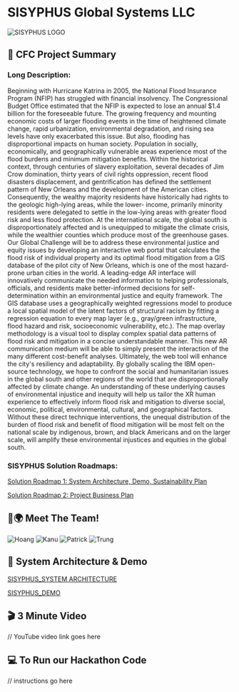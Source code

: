 # SISYPHUS Global Systems LLC
![SISYPHUS LOGO](https://user-images.githubusercontent.com/81652014/120048744-c25c6200-bfcc-11eb-9f3f-9610a960c635.jpg)

## &#128221; CFC Project Summary

### Long Description:
Beginning with Hurricane Katrina in 2005, the National Flood Insurance Program
(NFIP) has struggled with financial insolvency. The Congressional Budget Office
estimated that the NFIP is expected to lose an annual $1.4 billion for the
foreseeable future. The growing frequency and mounting economic costs of larger
flooding events in the time of heightened climate change, rapid urbanization,
environmental degradation, and rising sea levels have only exacerbated this issue.
But also, flooding has disproportional impacts on human society. Population in
socially, economically, and geographically vulnerable areas experience most of
the flood burdens and minimum mitigation benefits. Within the historical context,
through centuries of slavery exploitation, several decades of Jim Crow domination,
thirty years of civil rights oppression, recent flood disasters displacement, and
gentrification has defined the settlement pattern of New Orleans and the
development of the American cities. Consequently, the wealthy majority residents
have historically had rights to the geologic high-lying areas, while the lower-
income, primarily minority residents were delegated to settle in the low-lying areas
with greater flood risk and less flood protection. At the international scale, the
global south is disproportionately affected and is unequipped to mitigate the
climate crisis, while the wealthier counties which produce most of the greenhouse
gases. Our Global Challenge will be to address these environmental justice and
equity issues by developing an interactive web portal that calculates the flood risk
of individual property and its optimal flood mitigation from a GIS database of the
pilot city of New Orleans, which is one of the most hazard-prone urban cities in the
world. A leading-edge AR interface will innovatively communicate the needed
information to helping professionals, officials, and residents make better-informed
decisions for self-determination within an environmental justice and equity
framework. The GIS database uses a geographically weighted regressions model
to produce a local spatial model of the latent factors of structural racism by fitting
a regression equation to every map layer (e.g., gray/green infrastructure, flood
hazard and risk, socioeconomic vulnerability, etc.). The map overlay methodology
is a visual tool to display complex spatial data patterns of flood risk and mitigation
in a concise understandable manner. This new AR communication medium will be
able to simply present the interaction of the many different cost-benefit analyses.
Ultimately, the web tool will enhance the city's resiliency and adaptability. By
globally scaling the IBM open-source technology, we hope to confront the social
and humanitarian issues in the global south and other regions of the world that are
disproportionally affected by climate change. An understanding of these underlying
causes of environmental injustice and inequity will help us tailor the XR human
experience to effectively inform flood risk and mitigation to diverse social,
economic, political, environmental, cultural, and geographical factors. Without
these direct technique interventions, the unequal distribution of the burden of flood
risk and benefit of flood mitigation will be most felt on the national scale by
indigenous, brown, and black Americans and on the larger scale, will amplify these
environmental injustices and equities in the global south.

### SISYPHUS Solution Roadmaps:
[Solution Roadmap 1: System Architecture, Demo, Sustainability Plan](https://github.com/trungvu08/SISYPHUS_GLOBAL_SYSTEMS/files/6563669/SISYPHUS_Solution.Roadmap.1.System.Architecture.Demo.Sustainablity.Plan.pdf)

[Solution Roadmap 2: Project Business Plan](https://github.com/trungvu08/SISYPHUS_GLOBAL_SYSTEMS/files/6563639/SISYPHUS_Solution_Roadmap_2_Work.PlanFundingCollaborationPlan.pdf)

## &#128129;&#127757; Meet The Team!
![Hoang](https://user-images.githubusercontent.com/81652014/120049355-8b874b80-bfce-11eb-8f64-b72ccb9e9d6d.png)
![Kanu](https://user-images.githubusercontent.com/81652014/120049354-89bd8800-bfce-11eb-9d59-04aefd29cd34.png)
![Patrick](https://user-images.githubusercontent.com/81652014/120049352-87f3c480-bfce-11eb-9e46-ac36777501a9.png)
![Trung](https://user-images.githubusercontent.com/81652014/120049347-84f8d400-bfce-11eb-9192-cd3162eff608.png)

## :open_file_folder: System Architecture & Demo
[SISYPHUS_SYSTEM ARCHITECTURE](https://github.com/trungvu08/SISYPHUS_GLOBAL_SYSTEMS/files/6563699/SISYPHUS_System.Architecture.pdf)

[SISYPHUS_DEMO](https://github.com/trungvu08/SISYPHUS_GLOBAL_SYSTEMS/files/6563700/SISYPHUS_Demo.pdf)

## :clapper: 3 Minute Video
// YouTube video link goes here

## &#128187; To Run our Hackathon Code
// instructions go here



